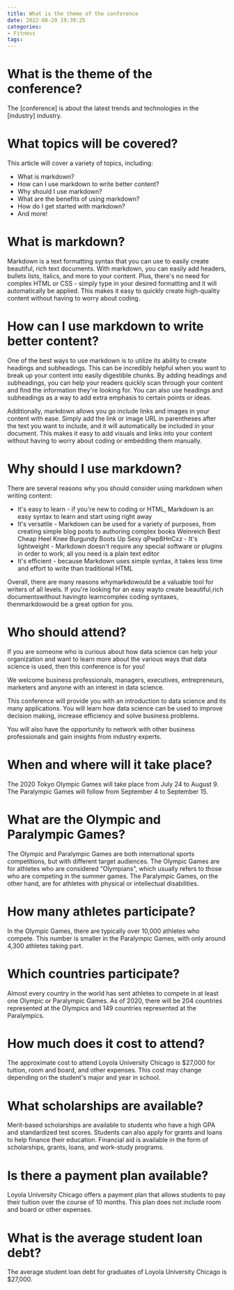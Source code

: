 ```yaml
---
title: What is the theme of the conference
date: 2022-08-29 19:39:25
categories:
- Fitness
tags:
---
```



# What is the theme of the conference?

The [conference] is about the latest trends and technologies in the [industry] industry.

# What topics will be covered?

This article will cover a variety of topics, including:

- What is markdown?
- How can I use markdown to write better content?
- Why should I use markdown?
- What are the benefits of using markdown?
- How do I get started with markdown?
- And more!

# What is markdown?
Markdown is a text formatting syntax that you can use to easily create beautiful, rich text documents. With markdown, you can easily add headers, bullets lists, italics, and more to your content. Plus, there's no need for complex HTML or CSS - simply type in your desired formatting and it will automatically be applied. This makes it easy to quickly create high-quality content without having to worry about coding.

# How can I use markdown to write better content?
One of the best ways to use markdown is to utilize its ability to create headings and subheadings. This can be incredibly helpful when you want to break up your content into easily digestible chunks. By adding headings and subheadings, you can help your readers quickly scan through your content and find the information they're looking for. You can also use headings and subheadings as a way to add extra emphasis to certain points or ideas.

 Additionally, markdown allows you go include links and images in your content with ease. Simply add the link or image URL in parentheses after the text you want to include, and it will automatically be included in your document. This makes it easy to add visuals and links into your content without having to worry about coding or embedding them manually.

# Why should I use markdown?
There are several reasons why you should consider using markdown when writing content: 
- It's easy to learn - if you're new to coding or HTML, Markdown is an easy syntax to learn and start using right away 
- It's versatile - Markdown can be used for a variety of purposes, from creating simple blog posts to authoring complex books    Weinreich Best Cheap Heel Knee Burgundy Boots Up Sexy qPwp8HnCxz - It's lightweight - Markdown doesn't require any special software or plugins in order to work; all you need is a plain text editor 
- It's efficient - because Markdown uses simple syntax, it takes less time and effort to write than traditional HTML 

Overall, there are many reasons whymarkdowould be a valuable tool for writers of all levels. If you're looking for an easy wayto create beautiful,rich documentswithout havingto learncomplex coding syntaxes, thenmarkdowould be a great option for you.

# Who should attend?

If you are someone who is curious about how data science can help your organization and want to learn more about the various ways that data science is used, then this conference is for you!

We welcome business professionals, managers, executives, entrepreneurs, marketers and anyone with an interest in data science.

This conference will provide you with an introduction to data science and its many applications. You will learn how data science can be used to improve decision making, increase efficiency and solve business problems.

You will also have the opportunity to network with other business professionals and gain insights from industry experts.

# When and where will it take place?

The 2020 Tokyo Olympic Games will take place from July 24 to August 9. The Paralympic Games will follow from September 4 to September 15.

# What are the Olympic and Paralympic Games?

The Olympic and Paralympic Games are both international sports competitions, but with different target audiences. The Olympic Games are for athletes who are considered “Olympians”, which usually refers to those who are competing in the summer games. The Paralympic Games, on the other hand, are for athletes with physical or intellectual disabilities.

# How many athletes participate?

In the Olympic Games, there are typically over 10,000 athletes who compete. This number is smaller in the Paralympic Games, with only around 4,300 athletes taking part.

# Which countries participate?

Almost every country in the world has sent athletes to compete in at least one Olympic or Paralympic Games. As of 2020, there will be 204 countries represented at the Olympics and 149 countries represented at the Paralympics.

# How much does it cost to attend?

The approximate cost to attend Loyola University Chicago is $27,000 for tuition, room and board, and other expenses. This cost may change depending on the student's major and year in school.

# What scholarships are available?

Merit-based scholarships are available to students who have a high GPA and standardized test scores. Students can also apply for grants and loans to help finance their education. Financial aid is available in the form of scholarships, grants, loans, and work-study programs.

# Is there a payment plan available?

Loyola University Chicago offers a payment plan that allows students to pay their tuition over the course of 10 months. This plan does not include room and board or other expenses.

# What is the average student loan debt?

The average student loan debt for graduates of Loyola University Chicago is $27,000.